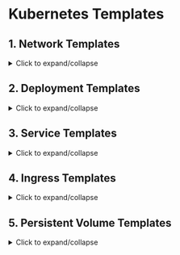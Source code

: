 # Kubernetes Templates

## 1. Network Templates

<details>
  <summary>Click to expand/collapse</summary>

### 1. Allow/Deny all ingress traffic

- If you want to allow all incoming connections to all pods in a namespace, you can create a policy that explicitly allows that.

- similarly selects all pods but does not allow any ingress traffic to those pods.

[Sample Code](./Network/ingress.yml)

### 2. Allow/Deny all egress traffic

- If you want to allow all connections from all pods in a namespace, you can create a policy that explicitly allows all outgoing connections from pods in that namespace.

- Similarly selects all pods but does not allow any egress traffic from those pods.

[Sample Code](./Network/egress.yml)

### 3. To restrict access to Kubernetes pods based on IP addresses

Network Policies allow you to define rules to control traffic to and from pods.
Define a Network Policy: Create a Network Policy manifest file specifying the desired ingress rules to restrict access based on IP addresses.

`cidr`: Specifies the allowed IP CIDR range. Only traffic from IPs within this range will be allowed.

`except`: Optionally, you can specify exceptions to the allowed CIDR range.

[Sample Code](./Network/restrict_pods_based_on_ip_address.yml)

</details>

## 2. Deployment Templates

<details>
  <summary>Click to expand/collapse</summary>

### 1.

</details>

## 3. Service Templates

<details>
  <summary>Click to expand/collapse</summary>

### 1.

</details>

## 4. Ingress Templates

<details>
  <summary>Click to expand/collapse</summary>

### 1.

</details>

## 5. Persistent Volume Templates

<details>
  <summary>Click to expand/collapse</summary>

### 1.

</details>
